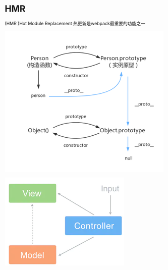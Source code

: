 # HMR

\(HMR \)Hot Module Replacement 热更新是webpack最重要的功能之一

![](../.gitbook/assets/image%20%28154%29.png)

![](../.gitbook/assets/image%20%28139%29.png)

